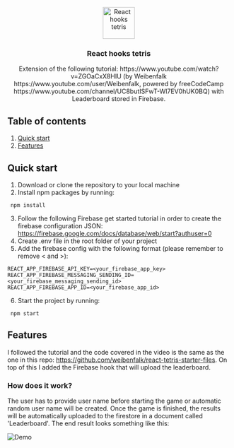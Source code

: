 
<p align="center">
  
  <a>
    <img src="https://cdn.worldvectorlogo.com/logos/react.svg" alt="React hooks tetris" width="72" height="72">
  </a>
</p>
<h3 align="center"> React hooks tetris </h3>

<p align="center">
Extension of the following tutorial: https://www.youtube.com/watch?v=ZGOaCxX8HIU (by Weibenfalk https://www.youtube.com/user/Weibenfalk, powered by freeCodeCamp https://www.youtube.com/channel/UC8butISFwT-Wl7EV0hUK0BQ) with Leaderboard stored in Firebase.
</p>

## Table of contents
1. [Quick start](#quickstart)
2. [Features](#features)
## Quick start <a name="quickstart"></a>
1. Download or clone the repository to your local machine
2. Install npm packages by running:
```
 npm install
```
3. Follow the following Firebase get started tutorial in order to create the firebase configuration JSON: https://firebase.google.com/docs/database/web/start?authuser=0
4. Create .env file in the root folder of your project
5. Add the firebase config with the following format (please remember to remove < and >):
```
REACT_APP_FIREBASE_API_KEY=<your_firebase_app_key>
REACT_APP_FIREBASE_MESSAGING_SENDING_ID=<your_firebase_messaging_sending_id>
REACT_APP_FIREBASE_APP_ID=<your_firebase_app_id>
```
6. Start the project by running:
```
 npm start
```

## Features <a name="features"></a>
I followed the tutorial and the code covered in the video is the same as the one in this repo: https://github.com/weibenfalk/react-tetris-starter-files. On top of this I added the Firebase hook that will upload the leaderboard.

### How does it work?
The user has to provide user name before starting the game or automatic random user name will be created. Once the game is finished, the results will be automatically uploaded to the firestore in a document called 'Leaderboard'. The end result looks something like this:

![Demo](https://github.com/vgagaleski/react-tetris-app/blob/master/demo.png)
